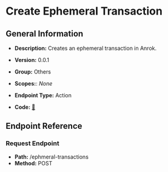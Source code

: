# Create Ephemeral Transaction

## General Information

- **Description:** Creates an ephemeral transaction in Anrok.

- **Version:** 0.0.1
- **Group:** Others
- **Scopes:**: _None_
- **Endpoint Type:** Action
- **Code:** [🔗](https://github.com/NangoHQ/integration-templates/tree/main/integrations/anrok/actions/create-ephemeral-transaction.ts)

## Endpoint Reference

### Request Endpoint

- **Path:** /ephmeral-transactions
- **Method:** POST

